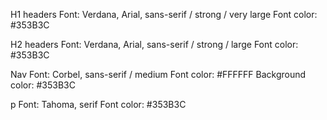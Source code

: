H1 headers
Font: Verdana, Arial, sans-serif / strong / very large
Font color: #353B3C

H2 headers
Font: Verdana, Arial, sans-serif / strong / large
Font color: #353B3C

Nav
Font: Corbel, sans-serif / medium
Font color: #FFFFFF
Background color: #353B3C

p
Font: Tahoma, serif
Font color: #353B3C

